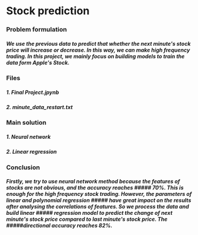 # Stock prediction 
### Problem formulation 
##### We use the previous data to predict that whether the next minute's stock price will increase or decrease. In this way, we can make high frequency trading. In this project, we mainly focus on building models to train the data form Apple's Stock.

### Files
##### 1. Final Project.jpynb
##### 2. minute_data_restart.txt

### Main solution
##### 1. Neural network
##### 2. Linear regression

### Conclusion
##### Firstly, we try to use neural network method because the features of stocks are not obvious, and the accuracy reaches ##### 70%. This is enough for the high frequency stock trading. However, the parameters of linear and polynomial regression ##### have great impact on the results after analysing the correlations of features. So we process the data and build linear ##### regression model to predict the change of next minute's stock price compared to last minute's stock price. The #####directional accuracy reaches 82%.
